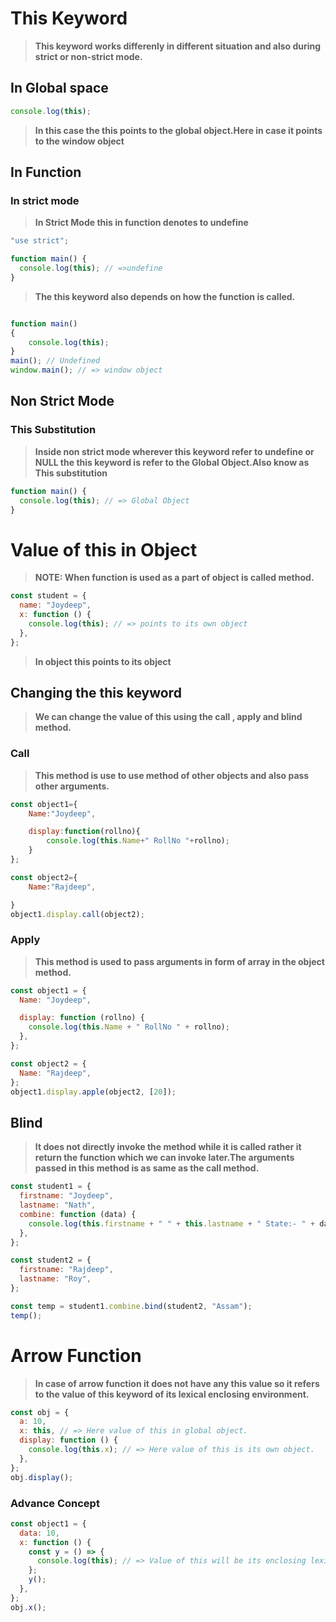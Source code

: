 # This Keyword

> **This keyword works differenly in different situation and also during strict or non-strict mode.**

## In Global space

```javascript
console.log(this);
```

> **In this case the this points to the global object.Here in case it points to the window object**

## In Function

### In strict mode

> **In Strict Mode this in function denotes to undefine**

```javascript
"use strict";

function main() {
  console.log(this); // =>undefine
}
```

> **The this keyword also depends on how the function is called.**

```Javascript

function main()
{
    console.log(this);
}
main(); // Undefined
window.main(); // => window object

```

## Non Strict Mode

### This Substitution

> **Inside non strict mode wherever this keyword refer to undefine or NULL the this keyword is refer to the Global Object.Also know as This substitution**

```javascript
function main() {
  console.log(this); // => Global Object
}
```

# Value of this in Object

> **NOTE: When function is used as a part of object is called method.**

```javascript
const student = {
  name: "Joydeep",
  x: function () {
    console.log(this); // => points to its own object
  },
};
```

> **In object this points to its object**

## Changing the this keyword

> **We can change the value of this using the call , apply and blind method.**

### Call

> **This method is use to use method of other objects and also pass other arguments.**

```Javascript
const object1={
    Name:"Joydeep",

    display:function(rollno){
        console.log(this.Name+" RollNo "+rollno);
    }
};

const object2={
    Name:"Rajdeep",

}
object1.display.call(object2);

```

### Apply

> **This method is used to pass arguments in form of array in the object method.**

```javascript
const object1 = {
  Name: "Joydeep",

  display: function (rollno) {
    console.log(this.Name + " RollNo " + rollno);
  },
};

const object2 = {
  Name: "Rajdeep",
};
object1.display.apple(object2, [20]);
```

## Blind

> **It does not directly invoke the method while it is called rather it return the function which we can invoke later.The arguments passed in this method is as same as the call method.**

```javascript
const student1 = {
  firstname: "Joydeep",
  lastname: "Nath",
  combine: function (data) {
    console.log(this.firstname + " " + this.lastname + " State:- " + data);
  },
};

const student2 = {
  firstname: "Rajdeep",
  lastname: "Roy",
};

const temp = student1.combine.bind(student2, "Assam");
temp();
```

# Arrow Function

> **In case of arrow function it does not have any this value so it refers to the value of this keyword of its lexical enclosing environment.**

```javascript
const obj = {
  a: 10,
  x: this, // => Here value of this in global object.
  display: function () {
    console.log(this.x); // => Here value of this is its own object.
  },
};
obj.display();
```

### Advance Concept

```javascript
const object1 = {
  data: 10,
  x: function () {
    const y = () => {
      console.log(this); // => Value of this will be its enclosing lexical context.
    };
    y();
  },
};
obj.x();
```
